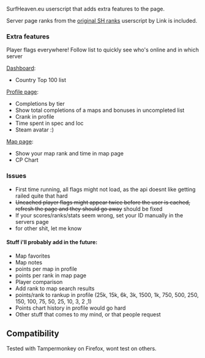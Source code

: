 SurfHeaven.eu userscript that adds extra features to the page.

Server page ranks from the [original SH ranks](https://greasyfork.org/en/scripts/438271-surfheaven-ranks) userscript by Link is included.

### Extra features

Player flags everywhere!
Follow list to quickly see who's online and in which server

[Dashboard](https://user-images.githubusercontent.com/1765167/220739743-3b09984d-fc90-498c-a8f7-bba4e943341d.png):
 - Country Top 100 list

[Profile page](https://user-images.githubusercontent.com/1765167/220740185-802ba381-c9b9-4afa-9bae-938ba87e3e19.png):
 - Completions by tier
 - Show total completions of a maps and bonuses in uncompleted list 
 - Crank in profile  
 - Time spent in spec and loc  
 - Steam avatar :)

[Map page](https://user-images.githubusercontent.com/1765167/220740776-3ac6c990-88df-49fa-976f-bfd9fc05492e.png):
 - Show your map rank and time in map page  
 - CP Chart

### Issues
 - First time running, all flags might not load, as the api doesnt like getting railed quite that hard
 - ~~Uncached player flags might appear twice before the user is cached, refresh the page and they should go away~~ should be fixed
 - If your scores/ranks/stats seem wrong, set your ID manually in the servers page
 - for other shit, let me know

#### Stuff i'll probably add in the future:
 - Map favorites
 - Map notes
 - points per map in profile
 - points per rank in map page
 - Player comparison
 - Add rank to map search results
 - points/rank to rankup in profile (25k, 15k, 6k, 3k, 1500, 1k, 750, 500, 250, 150, 100, 75, 50, 25, 10, 3, 2 ,1)
 - Points chart history in profile would go hard
 - Other stuff that comes to my mind, or that people request

 ## Compatibility
 Tested with Tampermonkey on Firefox, wont test on others.
